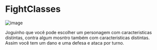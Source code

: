 # FightClasses
![image](https://github.com/RiegL/FightClasses/assets/98495876/6123860b-90fc-4c8a-a069-7d33a247b28c)

Joguinho que você pode escolher um personagem 
com caracteristicas distintas, contra algum mosntro também
com caracteristicas distintas.
Assim você tem um dano e uma defesa e ataca por turno.
